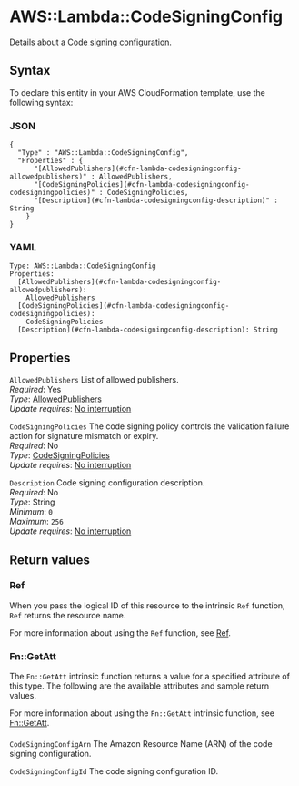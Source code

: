 # AWS::Lambda::CodeSigningConfig<a name="aws-resource-lambda-codesigningconfig"></a>

Details about a [Code signing configuration](https://docs.aws.amazon.com/lambda/latest/dg/configuration-codesigning.html)\.

## Syntax<a name="aws-resource-lambda-codesigningconfig-syntax"></a>

To declare this entity in your AWS CloudFormation template, use the following syntax:

### JSON<a name="aws-resource-lambda-codesigningconfig-syntax.json"></a>

```
{
  "Type" : "AWS::Lambda::CodeSigningConfig",
  "Properties" : {
      "[AllowedPublishers](#cfn-lambda-codesigningconfig-allowedpublishers)" : AllowedPublishers,
      "[CodeSigningPolicies](#cfn-lambda-codesigningconfig-codesigningpolicies)" : CodeSigningPolicies,
      "[Description](#cfn-lambda-codesigningconfig-description)" : String
    }
}
```

### YAML<a name="aws-resource-lambda-codesigningconfig-syntax.yaml"></a>

```
Type: AWS::Lambda::CodeSigningConfig
Properties:
  [AllowedPublishers](#cfn-lambda-codesigningconfig-allowedpublishers):
    AllowedPublishers
  [CodeSigningPolicies](#cfn-lambda-codesigningconfig-codesigningpolicies):
    CodeSigningPolicies
  [Description](#cfn-lambda-codesigningconfig-description): String
```

## Properties<a name="aws-resource-lambda-codesigningconfig-properties"></a>

`AllowedPublishers` <a name="cfn-lambda-codesigningconfig-allowedpublishers"></a>
List of allowed publishers\.  
_Required_: Yes  
_Type_: [AllowedPublishers](aws-properties-lambda-codesigningconfig-allowedpublishers.md)  
_Update requires_: [No interruption](https://docs.aws.amazon.com/AWSCloudFormation/latest/UserGuide/using-cfn-updating-stacks-update-behaviors.html#update-no-interrupt)

`CodeSigningPolicies` <a name="cfn-lambda-codesigningconfig-codesigningpolicies"></a>
The code signing policy controls the validation failure action for signature mismatch or expiry\.  
_Required_: No  
_Type_: [CodeSigningPolicies](aws-properties-lambda-codesigningconfig-codesigningpolicies.md)  
_Update requires_: [No interruption](https://docs.aws.amazon.com/AWSCloudFormation/latest/UserGuide/using-cfn-updating-stacks-update-behaviors.html#update-no-interrupt)

`Description` <a name="cfn-lambda-codesigningconfig-description"></a>
Code signing configuration description\.  
_Required_: No  
_Type_: String  
_Minimum_: `0`  
_Maximum_: `256`  
_Update requires_: [No interruption](https://docs.aws.amazon.com/AWSCloudFormation/latest/UserGuide/using-cfn-updating-stacks-update-behaviors.html#update-no-interrupt)

## Return values<a name="aws-resource-lambda-codesigningconfig-return-values"></a>

### Ref<a name="aws-resource-lambda-codesigningconfig-return-values-ref"></a>

When you pass the logical ID of this resource to the intrinsic `Ref` function, `Ref` returns the resource name\.

For more information about using the `Ref` function, see [Ref](https://docs.aws.amazon.com/AWSCloudFormation/latest/UserGuide/intrinsic-function-reference-ref.html)\.

### Fn::GetAtt<a name="aws-resource-lambda-codesigningconfig-return-values-fn--getatt"></a>

The `Fn::GetAtt` intrinsic function returns a value for a specified attribute of this type\. The following are the available attributes and sample return values\.

For more information about using the `Fn::GetAtt` intrinsic function, see [Fn::GetAtt](https://docs.aws.amazon.com/AWSCloudFormation/latest/UserGuide/intrinsic-function-reference-getatt.html)\.

#### <a name="aws-resource-lambda-codesigningconfig-return-values-fn--getatt-fn--getatt"></a>

`CodeSigningConfigArn` <a name="CodeSigningConfigArn-fn::getatt"></a>
The Amazon Resource Name \(ARN\) of the code signing configuration\.

`CodeSigningConfigId` <a name="CodeSigningConfigId-fn::getatt"></a>
The code signing configuration ID\.
